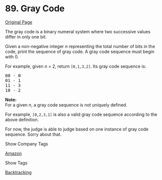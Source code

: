 # 89. Gray Code

[Original Page](https://leetcode.com/problems/gray-code/)

The gray code is a binary numeral system where two successive values differ in only one bit.

Given a non-negative integer _n_ representing the total number of bits in the code, print the sequence of gray code. A gray code sequence must begin with 0.

For example, given _n_ = 2, return `[0,1,3,2]`. Its gray code sequence is:

<pre>00 - 0
01 - 1
11 - 3
10 - 2
</pre>

**Note:**  
For a given _n_, a gray code sequence is not uniquely defined.

For example, `[0,2,3,1]` is also a valid gray code sequence according to the above definition.

For now, the judge is able to judge based on one instance of gray code sequence. Sorry about that.

<div>

<div id="company_tags" class="btn btn-xs btn-warning">Show Company Tags</div>

<span class="hidebutton">[Amazon](/company/amazon/)</span></div>

<div>

<div id="tags" class="btn btn-xs btn-warning">Show Tags</div>

<span class="hidebutton">[Backtracking](/tag/backtracking/)</span></div>